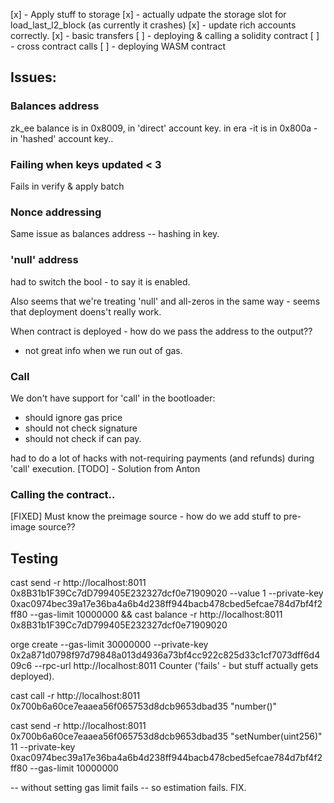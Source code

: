 [x] - Apply stuff to storage
[x] - actually udpate the storage slot for load_last_l2_block (as currently it crashes)
[x] - update rich accounts correctly.
[x] - basic transfers
[ ] - deploying & calling a solidity contract
[ ] - cross contract calls
[ ] - deploying WASM contract




## Issues:

### Balances address
zk_ee balance is in 0x8009, in 'direct' account key.
in era -it is in 0x800a - in 'hashed' account key..


### Failing when keys updated < 3

Fails in verify & apply batch


### Nonce addressing
Same issue as balances address -- hashing in key.

### 'null' address
had to switch the bool - to say it is enabled.

Also seems that we're treating 'null' and all-zeros in the same way - seems that deployment doens't really work.



When contract is deployed - how do we pass the address to the output??

* not great info when we run out of gas.

### Call
We don't have support for 'call' in the bootloader:
* should ignore gas price
* should not check signature
* should not check if can pay.

had to do a lot of hacks with not-requiring payments (and refunds) during 'call' execution.
[TODO] - Solution from Anton



### Calling the contract..
[FIXED] Must know the preimage source - how do we add stuff to pre-image source??





## Testing

cast send -r http://localhost:8011 0x8B31b1F39Cc7dD799405E232327dcf0e71909020 --value 1 --private-key 0xac0974bec39a17e36ba4a6b4d238ff944bacb478cbed5efcae784d7bf4f2ff80 --gas-limit 10000000 && cast balance -r http://localhost:8011 0x8B31b1F39Cc7dD799405E232327dcf0e71909020


orge create --gas-limit 30000000 --private-key 0x2a871d0798f97d79848a013d4936a73bf4cc922c825d33c1cf7073dff6d409c6 --rpc-url http://localhost:8011 Counter
('fails' - but stuff actually gets deployed).


cast call -r http://localhost:8011 0x700b6a60ce7eaaea56f065753d8dcb9653dbad35 "number()"

cast send -r http://localhost:8011 0x700b6a60ce7eaaea56f065753d8dcb9653dbad35 "setNumber(uint256)" 11 --private-key 0xac0974bec39a17e36ba4a6b4d238ff944bacb478cbed5efcae784d7bf4f2ff80 --gas-limit 10000000 

-- without setting gas limit fails -- so estimation fails. FIX.